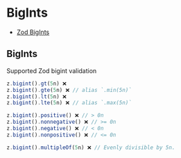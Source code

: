 # BigInts

* [Zod BigInts](https://zod.dev/?id=bigints)

## BigInts

Supported Zod bigint validation

```ts
z.bigint().gt(5n) ❌
z.bigint().gte(5n) ❌ // alias `.min(5n)`
z.bigint().lt(5n) ❌
z.bigint().lte(5n) ❌ // alias `.max(5n)`

z.bigint().positive() ❌ // > 0n
z.bigint().nonnegative() ❌ // >= 0n
z.bigint().negative() ❌ // < 0n
z.bigint().nonpositive() ❌ // <= 0n

z.bigint().multipleOf(5n) ❌ // Evenly divisible by 5n.
```